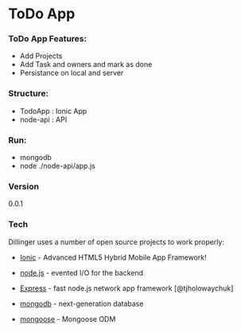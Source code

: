 # ToDo App

### ToDo App Features:

  - Add Projects
  - Add Task and owners and mark as done
  - Persistance on local and server

### Structure:
 - TodoApp : Ionic App
 - node-api : API
  
### Run:
 - mongodb
 - node ./node-api/app.js


### Version
0.0.1

### Tech

Dillinger uses a number of open source projects to work properly:

* [Ionic] - Advanced HTML5 Hybrid Mobile App Framework!
* [node.js] - evented I/O for the backend
* [Express] - fast node.js network app framework [@tjholowaychuk]
* [mongodb] - next-generation database
* [mongoose] - Mongoose ODM


   [mongoose]: <http://mongoosejs.com/>
   [node.js]: <http://nodejs.org>
   [Ionic]: <http://ionic.io>
   [mongodb]: <https://www.mongodb.org/>
   [express]: <http://expressjs.com>
   [AngularJS]: <http://angularjs.org>

